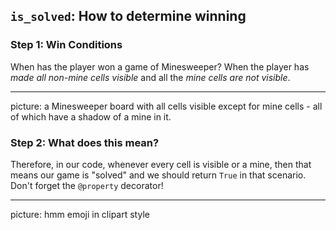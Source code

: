 ## `is_solved`: How to determine winning

### Step 1: Win Conditions

When has the player won a game of Minesweeper? When the player has *made all non-mine cells visible* and all the *mine cells are not visible*. 

---

picture: a Minesweeper board with all cells visible except for mine cells - all of which have a shadow of a mine in it.

### Step 2: What does this mean?

Therefore, in our code, whenever every cell is visible or a mine, then that means our game is "solved" and we should return `True` in that scenario. Don't forget the `@property` decorator!

---

picture: hmm emoji in clipart style